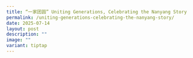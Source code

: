 ```yaml
---
title: “一家团圆” Uniting Generations, Celebrating the Nanyang Story
permalink: /uniting-generations-celebrating-the-nanyang-story/
date: 2025-07-14
layout: post
description: ""
image: ""
variant: tiptap
---
```

